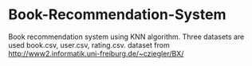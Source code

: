 # Book-Recommendation-System

Book recommendation system using KNN algorithm.
Three datasets are used book.csv, user.csv, rating.csv.
dataset from http://www2.informatik.uni-freiburg.de/~cziegler/BX/
